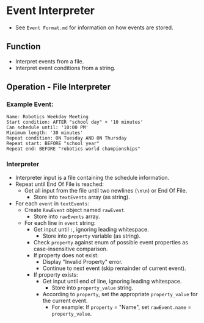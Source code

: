# Event Interpreter
* See `Event Format.md` for information on how events are stored.

## Function
* Interpret events from a file.
* Interpret event conditions from a string.

## Operation - File Interpreter
### Example Event:
```
Name: Robotics Weekday Meeting
Start condition: AFTER "school day" + '10 minutes'
Can schedule until: '10:00 PM'
Minimum length: '30 minutes'
Repeat condition: ON Tuesday AND ON Thursday
Repeat start: BEFORE "school year"
Repeat end: BEFORE "robotics world championships"
```

### Interpreter
* Interpreter input is a file containing the schedule information.
* Repeat until End Of File is reached:
	* Get all input from the file until two newlines (`\n\n`) or End Of File.
		* Store into `textEvents` array (as string).
* For each `event` in `textEvents`:
	* Create `RawEvent` object named `rawEvent`.
		* Store into `rawEvents` array.
	* For each line in `event` string:
		* Get input until `:`, ignoring leading whitespace.
			* Store into `property` variable (as string).
		* Check `property` against enum of possible event properties as case-insensitive comparison.
		* If property does not exist:
			* Display "Invalid Property" error.
			* Continue to next event (skip remainder of current event).
		* If property exists:
			* Get input until end of line, ignoring leading whitespace.
				* Store into `property_value` string.
			* According to `property`, set the appropriate `property_value` for the current event.
				* For example: If `property` = "Name", set `rawEvent.name` = `property_value`.